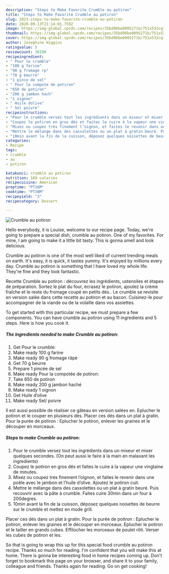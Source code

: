 ```yaml
---
description: "Steps to Make Favorite Crumble au potiron"
title: "Steps to Make Favorite Crumble au potiron"
slug: 2823-steps-to-make-favorite-crumble-au-potiron
date: 2020-09-13T21:14:01.759Z
image: https://img-global.cpcdn.com/recipes/35bd96be0095271b/751x532cq70/crumble-au-potiron-photo-principale-de-la-recette.jpg
thumbnail: https://img-global.cpcdn.com/recipes/35bd96be0095271b/751x532cq70/crumble-au-potiron-photo-principale-de-la-recette.jpg
cover: https://img-global.cpcdn.com/recipes/35bd96be0095271b/751x532cq70/crumble-au-potiron-photo-principale-de-la-recette.jpg
author: Josephine Higgins
ratingvalue: 5
reviewcount: 38190
recipeingredient:
- " Pour le crumble"
- "100 g farine"
- "90 g fromage rp"
- "70 g beurre"
- "1 pince de sel"
- " Pour la compote de potiron"
- "650 de potiron"
- "200 g jambon hach"
- "1 oignon"
- " Huile dolive"
- " Sel poivre"
recipeinstructions:
- "Pour le crumble versez tout les ingrédients dans un mixeur et mixer quelques secondes. (On peut aussi le faire à la main en malaxant les ingredients)"
- "Coupez le potiron en gros dés et faites le cuire à la vapeur une vingtaine de minutes."
- "Mixez ou coupez très finement l’oignon, et faites le revenir dans une poêle avec le jambon et l’huile d’olive. Ajoutez le potiron cuit."
- "Mettre le mélange dans des cassolettes ou un plat à gratin beuré. Puis recouvrir avec la pâte à crumble. Faites cuire 30min dans un four à 200degres."
- "10min avant la fin de la cuisson, déposez quelques noisettes de beurre sur le crumble et mettez en mode grill."
categories:
- Recipe
tags:
- crumble
- au
- potiron

katakunci: crumble au potiron 
nutrition: 169 calories
recipecuisine: American
preptime: "PT16M"
cooktime: "PT30M"
recipeyield: "3"
recipecategory: Dessert

---
```



![Crumble au potiron](https://img-global.cpcdn.com/recipes/35bd96be0095271b/751x532cq70/crumble-au-potiron-photo-principale-de-la-recette.jpg)

Hello everybody, it is Louise, welcome to our recipe page. Today, we're going to prepare a special dish, crumble au potiron. One of my favorites. For mine, I am going to make it a little bit tasty. This is gonna smell and look delicious.

Crumble au potiron is one of the most well liked of current trending meals on earth. It's easy, it is quick, it tastes yummy. It's enjoyed by millions every day. Crumble au potiron is something that I have loved my whole life. They're fine and they look fantastic.

Recette Crumble au potiron : découvrez les ingrédients, ustensiles et étapes de préparation. Sortez le plat du four, écrasez le potiron, ajoutez la crème fraîche et le reste du fromage coupé en petits dés.. Le crumble se revisite en version salée dans cette recette au potiron et au bacon. Cuisinez-le pour accompagner de la viande ou de la volaille dans vos assiettes.


To get started with this particular recipe, we must prepare a few components. You can have crumble au potiron using 11 ingredients and 5 steps. Here is how you cook it.

<!--inarticleads1-->

##### The ingredients needed to make Crumble au potiron:

1. Get  Pour le crumble:
1. Make ready 100 g farine
1. Make ready 90 g fromage râpé
1. Get 70 g beurre
1. Prepare 1 pincée de sel
1. Make ready  Pour la compotée de potiron:
1. Take 650 de potiron
1. Make ready 200 g jambon haché
1. Make ready 1 oignon
1. Get  Huile d’olive
1. Make ready  Sel/ poivre


Il est aussi possible de réaliser ce gâteau en version salées en. Eplucher le potiron et le couper en plusieurs dés. Placer ces dés dans un plat à gratin. Pour la purée de potiron : Eplucher le potiron, enlever les graines et le découper en morceaux. 

<!--inarticleads2-->

##### Steps to make Crumble au potiron:

1. Pour le crumble versez tout les ingrédients dans un mixeur et mixer quelques secondes. (On peut aussi le faire à la main en malaxant les ingredients)
1. Coupez le potiron en gros dés et faites le cuire à la vapeur une vingtaine de minutes.
1. Mixez ou coupez très finement l’oignon, et faites le revenir dans une poêle avec le jambon et l’huile d’olive. Ajoutez le potiron cuit.
1. Mettre le mélange dans des cassolettes ou un plat à gratin beuré. Puis recouvrir avec la pâte à crumble. Faites cuire 30min dans un four à 200degres.
1. 10min avant la fin de la cuisson, déposez quelques noisettes de beurre sur le crumble et mettez en mode grill.


Placer ces dés dans un plat à gratin. Pour la purée de potiron : Eplucher le potiron, enlever les graines et le découper en morceaux. Eplucher le potiron et le tailler en grands cubes. Effilocher les morceaux de poulet rôti. Verser les cubes de potiron et les. 

So that is going to wrap this up for this special food crumble au potiron recipe. Thanks so much for reading. I'm confident that you will make this at home. There is gonna be interesting food in home recipes coming up. Don't forget to bookmark this page on your browser, and share it to your family, colleague and friends. Thanks again for reading. Go on get cooking!
